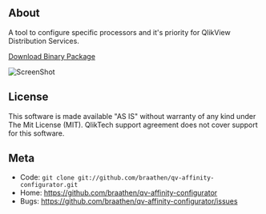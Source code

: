 About
-----

A tool to configure specific processors and it's priority for QlikView Distribution Services.

[Download Binary Package](https://dl.dropboxusercontent.com/u/691880/QvAffinityConfigurator.zip)

![ScreenShot](https://raw.github.com/braathen/qv-affinity-configurator/master/Images/screenshot.png)

License
-------

This software is made available "AS IS" without warranty of any kind under The Mit License (MIT). QlikTech support agreement does not cover support for this software.

Meta
----

* Code: `git clone git://github.com/braathen/qv-affinity-configurator.git`
* Home: <https://github.com/braathen/qv-affinity-configurator>
* Bugs: <https://github.com/braathen/qv-affinity-configurator/issues>
